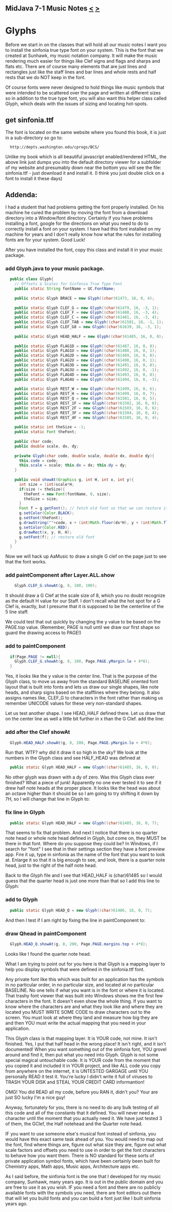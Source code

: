 ## MidJava 7-1 Music Notes [&LT;](MJ0606.md) [&GT;](MJ0701.md)

# Glyphs

Before we start in on the classes that will hold all our music notes I want you to install the sinfonia true type font on your system. This is the font that we created at Sunhawk, my music notation company. It will make the music rendering much easier for things like Clef signs and flags and sharps and flats etc. There are of course many elements that are just lines and rectangles just like the staff lines and bar lines and whole rests and half rests that we do NOT keep in the font.

Of course fonts were never designed to hold things like music symbols that were intended to be scattered over the page and written at different sizes so in addition to the true type font, you will also want this helper class called Glyph, which deals with the issues of sizing and locating hot-spots.

## get sinfonia.ttf

The font is located on the same website where you found this book, it is just in a sub-directory so go to:

```text
  http://depts.washington.edu/cprogs/BCS/
```  

Unlike my book which is all beautiful javascript enabled/rendered HTML, the above link just dumps you into the default directory viewer for a subfolder of my website and presumably down near the bottom you will see the file: sinfonia.ttf - just download it and install it. (I think you just double click on a font to install it these days)

## Addenda:
I had a student that had problems getting the font properly installed. On his machine he cured the problem by moving the font from a download directory into a Window/font directory. Certainly if you have problems installing a font, google for the directions on what you need to do to correctly install a font on your system. I have had this font installed on my machine for years and I don't really know how what the rules for installing fonts are for your system. Good Luck!

After you have installed the font, copy this class and install it in your music package.

### add Glyph.java to your music package.
```java
  public class Glyph{
    // Offsets & Scales for Sinfonia True Type Font
    public static String fontName = UC.FontName;
    
    public static Glyph BRACE = new Glyph((char)61473, 16, 0, 4);
    
    public static Glyph CLEF_G = new Glyph((char)61479, 16, -3, 1);
    public static Glyph CLEF_F = new Glyph((char)61480, 16, -3, 4);
    public static Glyph CLEF_C = new Glyph((char)61481, 16, -3, 4);
    public static Glyph CLEF_TAB = new Glyph((char)61581, 10, -1, 1);
    public static Glyph CLEF_G8 = new Glyph((char)61639, 16, -3, 1);
    
    public static Glyph HEAD_HALF = new Glyph((char)61485, 16, 0, 0);
    
    public static Glyph FLAG1D = new Glyph((char)61487, 16, 0, 8);
    public static Glyph FLAG1U = new Glyph((char)61488, 16, 0, 1);
    public static Glyph FLAG2D = new Glyph((char)61489, 16, 0, 8);
    public static Glyph FLAG2U = new Glyph((char)61490, 16, 0, 1);
    public static Glyph FLAG3D = new Glyph((char)61491, 16, 0, 8);
    public static Glyph FLAG3U = new Glyph((char)61492, 16, 0, -1);
    public static Glyph FLAG4D = new Glyph((char)61493, 16, 0, 8);
    public static Glyph FLAG4U = new Glyph((char)61494, 16, 0, -3);
    
    public static Glyph REST_W = new Glyph((char)61499, 16, 0, 6);
    public static Glyph REST_H = new Glyph((char)61499, 16, 0, 7);
    public static Glyph REST_Q = new Glyph((char)61501, 16, 0, 5);
    public static Glyph REST_1F = new Glyph((char)61502, 16, 0, 6);
    public static Glyph REST_2F = new Glyph((char)61503, 16, 0, 6);
    public static Glyph REST_3F = new Glyph((char)61504, 16, 0, 4);
    public static Glyph REST_4F = new Glyph((char)61505, 16, 0, 4);
    
    public static int theSize = -1;
    public static Font theFont;
    
    public char code;
    public double scale, dx, dy;
    
    private Glyph(char code, double scale, double dx, double dy){
      this.code = code;
      this.scale = scale; this.dx = dx; this.dy = dy;
    }
    
    public void showAt(Graphics g, int H, int x, int y){
      int size = (int)scale*H;
      if(size != theSize){
        theFont = new Font(fontName, 0, size);
        theSize = size;
      }
      Font f = g.getFont(); // fetch old font so that we can restore it
      g.setColor(Color.BLACK);
      g.setFont(theFont);
      g.drawString(""+code, x + (int)Math.floor(dx*H), y + (int)Math.floor(dy*H));
      g.setColor(Color.RED);
      g.drawRect(x, y, H, H);
      g.setFont(f); // restore old font
    }
  }
```
 
Now we will hack up AaMusic to draw a single G clef on the page just to see that the font works.

### add paintComponent after Layer.ALL.show
```java
    Glyph.CLEF_G.showAt(g, 8, 100, 100);
```

It should draw a G Clef at the scale size of 8, which you no doubt recognize as the default H value for our Staff. I don't recall what the hot spot for a G Clef is, exactly, but I presume that it is supposed to be the centerline of the 5 line staff.

We could test that out quickly by changing the y value to be based on the PAGE.top value. (Remember, PAGE is null until we draw our first shape so guard the drawing access to PAGE!)

### add to paintComponent
```java
  if(Page.PAGE != null){
    Glyph.CLEF_G.showAt(g, 8, 100, Page.PAGE.yMargin.lo + 4*8);
  }
```

Yes, it looks like the y value is the center line. That is the purpose of the Glyph class, to move us away from the standard BASELINE oriented font layout that is built into fonts and lets us draw our single shapes, like note heads, and sharp signs based on the stafflines where they belong. It also assigns names like, CLEF_G to characters in the font rather than making us remember UNICODE values for these very non-standard shapes.

Let us test another shape. I see HEAD_HALF defined there. Let us draw that on the center line as well a little bit further in x than the G Clef. add the line:

### add after the Clef showAt
```java
  Glyph.HEAD_HALF.showAt(g, 8, 200, Page.PAGE.yMargin.lo + 4*8);
```

Run that. WTF? why did it draw it so high in the sky? We look at the numbers in the Glyph class and see HALF_HEAD was defined at

```java
  public static Glyph HEAD_HALF = new Glyph((char)61485, 16, 0, 0);
```

No other glyph was drawn with a dy of zero. Was this Glyph class ever finished? What a piece of junk! Apparently no one ever tested it to see if it drew half note heads at the proper place. It looks like the head was about an octave higher than it should be so I am going to try shifting it down by 7H, so I will change that line in Glyph to:

### fix line in Glyph
```java
  public static Glyph HEAD_HALF = new Glyph((char)61485, 16, 0, 7);
```

That seems to fix that problem. And next I notice that there is no quarter note head or whole note head defined in Glyph, but come on, they MUST be there in that font. Where do you suppose they could be? In Windows, if I search for "font" I see that in their settings section they have a font preview app. Fire it up, type in sinfonia as the name of the font that you want to look at. Enlarge it so that it is big enough to see, and look, there is a quarter note head, just to the right of the half note head.

Back to the Glyph file and I see that HEAD_HALF is (char)61485 so I would guess that the quarter head is just one more than that so I add this line to Glyph:

### add to Glyph
```java
  public static Glyph HEAD_Q = new Glyph((char)61486, 16, 0, 7);
```

And then I test if I am right by fixing the line in paintComponent to:

### draw Qhead in paintComponent
```java
  Glyph.HEAD_Q.showAt(g, 8, 200, Page.PAGE.margins.top + 4*8);
```

Looks like I found the quarter note head.

What I am trying to point out for you here is that Glyph is a mapping layer to help you display symbols that were defined in the sinfonia.ttf font. 

Any private font like this which was built for an application has the symbols in no particular order, in no particular size, and located at no particular BASELINE. No one tells if what you want is in the font or where it is located. That trashy font viewer that was built into Windows shows me the first few characters in the font. It doesn't even show the whole thing. If you want to know where the characters are and what they look like and where they are located you MUST WRITE SOME CODE to draw characters out to the screen. You must look at where they land and measure how big they are and then YOU must write the actual mapping that you need in your application.

This Glyph class is that mapping layer. It is YOUR code, not mine. It isn't finished. Yes, I put that half head in the wrong place! It isn't right, and it isn't documented! When you want something out of the sinfonia font, YOU grovel around and find it, then put what you need into Glyph. Glyph is not some special magical untouchable code. It is YOUR code from the moment that you copied it and included it in YOUR project, and like ALL code you copy from anywhere on the internet, it is UNTESTED GARGAGE until YOU personally READ it test it. You're lucky I didn't write it full of viruses to TRASH YOUR DISK and STEAL YOUR CREDIT CARD informantion! 

OMG! You did READ all my code, before you RAN it, didn't you? Your are just SO lucky I'm a nice guy!

Anyway, fortunately for you, there is no need to do any bulk testing of all this code and all of the constants that it defined. You will never need a character until the moment that you actually need it. We have just tested 3 of them, the GClef, the Half notehead and the Quarter note head.

IF you want to use someone else's musical font instead of sinfonia, you would have this exact same task ahead of you. You would need to map out the font, find where things are, figure out what size they are, figure out what scale factors and offsets you need to use in order to get the font characters to behave how you want them. There is NO standard for these sorts of private application symbol fonts, which have been certainly been built for Chemistry apps, Math apps, Music apps, Architecture apps etc.
  
As I said before, the sinfonia font is the one that I developed for my music company, Sunhawk, many years ago. It is out in the public domain and you are free to use it as you wish. IF you need a font and there are no publicly available fonts with the symbols you need, there are font editors out there that will let you build fonts and you can build a font just like I built sinfonia years ago.
